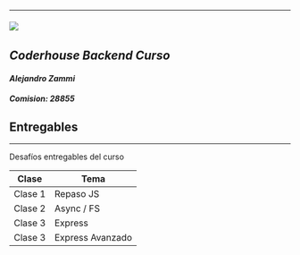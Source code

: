___
###### ![](https://images.ctfassets.net/qf2nkuq36ht9/5EMxiqpZ4RqdmwHBpTkcYN/287bad1efb590530d9cde1a1e769254e/logo_coderhouse.png)
## _Coderhouse Backend Curso_
#### _Alejandro Zammi_
##### _Comision:_ _28855_
###
###
###

## Entregables
___
Desafíos entregables del curso

| Clase | Tema |
| ------ | ------ | 
| Clase 1 | Repaso JS | 
| Clase 2 | Async / FS |
| Clase 3 | Express |
| Clase 3 | Express Avanzado |
